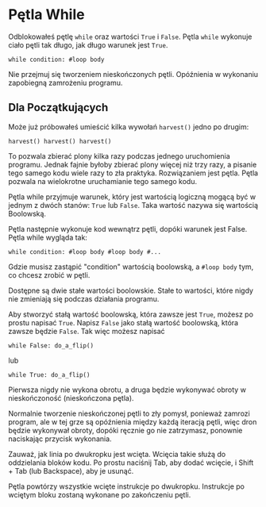# Pętla While
Odblokowałeś pętlę `while` oraz wartości `True` i `False`. Pętla `while` wykonuje ciało pętli tak długo, jak długo warunek jest `True`.

`while condition:
	#loop body`

Nie przejmuj się tworzeniem nieskończonych pętli. Opóźnienia w wykonaniu zapobiegną zamrożeniu programu.

## Dla Początkujących
Może już próbowałeś umieścić kilka wywołań `harvest()` jedno po drugim:

`harvest()
harvest()
harvest()`

To pozwala zbierać plony kilka razy podczas jednego uruchomienia programu.
Jednak fajnie byłoby zbierać plony więcej niż trzy razy, a pisanie tego samego kodu wiele razy to zła praktyka.
Rozwiązaniem jest pętla.
Pętla pozwala na wielokrotne uruchamianie tego samego kodu.

Pętla while przyjmuje warunek, który jest wartością logiczną mogącą być w jednym z dwóch stanów: `True` lub `False`.
Taka wartość nazywa się wartością Boolowską.

Pętla następnie wykonuje kod wewnątrz pętli, dopóki warunek jest False.
Pętla while wygląda tak:

`while condition:
	#loop body
	#loop body
	#...`
	
Gdzie musisz zastąpić "condition" wartością boolowską, a `#loop body` tym, co chcesz zrobić w pętli.

Dostępne są dwie stałe wartości boolowskie. Stałe to wartości, które nigdy nie zmieniają się podczas działania programu.

Aby stworzyć stałą wartość boolowską, która zawsze jest `True`, możesz po prostu napisać `True`. Napisz `False` jako stałą wartość boolowską, która zawsze będzie `False`.
Tak więc możesz napisać

`while False:
	do_a_flip()`

lub

`while True:
	do_a_flip()`

Pierwsza nigdy nie wykona obrotu, a druga będzie wykonywać obroty w nieskończoność (nieskończona pętla).

Normalnie tworzenie nieskończonej pętli to zły pomysł, ponieważ zamrozi program, ale w tej grze są opóźnienia między każdą iteracją pętli, więc dron będzie wykonywał obroty, dopóki ręcznie go nie zatrzymasz, ponownie naciskając przycisk wykonania.

Zauważ, jak linia po dwukropku jest wcięta. Wcięcia takie służą do oddzielania bloków kodu.
Po prostu naciśnij Tab, aby dodać wcięcie, i Shift + Tab (lub Backspace), aby je usunąć.

Pętla powtórzy wszystkie wcięte instrukcje po dwukropku.
Instrukcje po wciętym bloku zostaną wykonane po zakończeniu pętli.